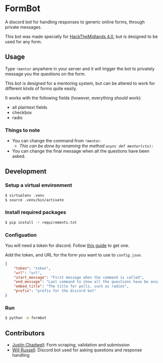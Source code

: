 # FormBot

A discord bot for handling responses to generic online forms, through private messages.

This bot was made specially for [HackTheMidlands 4.0](https://hackthemidlands.com/), but is designed to be used for any form.

## Usage

Type `!mentor` anywhere in your server and it will trigger the bot to privately message you the questions on the form.

This bot is designed for a mentoring system, but can be altered to work for different kinds of forms quite easily.

It works with the following fields (however, everything _should_ work):

- all plaintext fields
- checkbox
- radio

### Things to note

- You can change the command from `!mentor`. 
	- _This can be done by renaming the method `async def mentor(ctx):`_
- You can change the final message when all the questions have been asked.

## Development

### Setup a virtual environment

```bash
$ virtualenv .venv
$ source .venv/bin/activate
```

### Install required packages

```bash
$ pip install -r requirements.txt
```

### Configuation

You will need a token for discord. Follow [this guide](https://github.com/reactiflux/discord-irc/wiki/Creating-a-discord-bot-&-getting-a-token) to get one.

Add the token, and URL for the form you want to use to `config.json`.

```json
{
    "token": "token",
    "url": "url",
    "start_message": "First message when the command is called",
    "end_message": "Last command to show all the questions have be answered",
    "embed_title": "The title for polls, such as radios",
    "prefix": "prefix for the discord bot"
}
```

### Run

```bash
$ python -m formbot
```

## Contributors

- [Justin Chadwell](https://github.com/jedevc): Form scraping, validation and submission
- [Will Russell](https://github.com/wrussell1999): Discord bot used for asking questions and response handling
